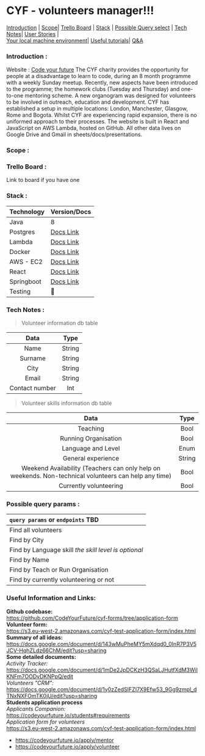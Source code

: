# </a>CYF - volunteers manager!!!
[Introduction](#intro) |
[Scope](#scope)|
[Trello Board](#trello) |
[Stack](#stack) |
[Possible Query select](#params) |
[Tech Notes](#technotes)|
[User Stories](#stories) |  
[Your local machine environment](#howto)|
[Useful tutorials](#tutorials)|
[Q&A](#q&a) <br>
### <a name="intro"></a>Introduction :
Website : [Code your future](https://codeyourfuture.io/)
The CYF charity provides the opportunity for people at a disadvantage to learn to code, during an 8 month programme with a weekly Sunday meetup.
Recently, new aspects have been introduced to the programme; the homework clubs (Tuesday and Thursday) and one-to-one mentoring scheme.
A new organogram was designed for volunteers to be involved in outreach, education and development.
CYF has established a setup in multiple locations: London, Manchester, Glasgow, Rome and Bogota. Whilst CYF are experiencing rapid expansion, there is no uniformed approach to their processes.
The website is built in React and JavaScript on AWS Lambda, hosted on GitHub. All other data lives on Google Drive and Gmail in sheets/docs/presentations.
### <a name="scope"></a> Scope :
### <a name="trello"></a>Trello Board :
Link to board if you have one
### <a name="stack"></a>Stack :
|Technology| Version/Docs|
|---|---|
|Java|8|
|Postgres| [Docs Link](https://www.postgresql.org/)|
|Lambda|[Docs Link](https://docs.aws.amazon.com/lambda/index.html#lang/en_us)|
|Docker|[Docs Link](https://www.docker.com/)|
|AWS - EC2|[Docs Link](https://docs.aws.amazon.com/ec2/index.html#lang/en_us)|
|React|[Docs Link](https://reactjs.org/)|
|Springboot|[Docs Link](https://spring.io/)|
|Testing|:speak_no_evil:|
### <a name="technotes"></a>Tech Notes :
> Volunteer information db table

|Data|Type|
|:---:|:---:|
|Name|String|
|Surname|String|
|City|String|
|Email|String|
|Contact number|Int|
> Volunteer skills information db table

| Data    | Type     |
|:-------------:|:-------------:|
| Teaching       | Bool       |
|Running Organisation| Bool|
|Language and Level| Enum|
|General experience |String|
|Weekend Availability (Teachers can only help on weekends. Non-technical volunteers can help any time)|Bool|
|Currently volunteering|Bool|
### <a name="params"/></a>Possible query params  :
| `query params` or `endpoints` TBD  |
|:---|
| Find all volunteers  |
| Find by City |
| Find by Language skill   *the skill level is optional*    |
| Find by Name       |
|Find by Teach or Run Organisation|
|Find by currently volunteering or not|  

### <a name="useful"></a> Useful Information and Links:
**Github codebase:**  
https://github.com/CodeYourFuture/cyf-forms/tree/application-form  
**Volunteer form:**  
https://s3.eu-west-2.amazonaws.com/cyf-test-application-form/index.html  
**Summary of all ideas:**  
https://docs.google.com/document/d/143wMuPheMY5mXdqd0_0InR7P3V5JCV-HqhZLdz66ChM/edit?usp=sharing  
**Some detailed documents:**  
*Activity Tracker:*  
https://docs.google.com/document/d/1mDe2JpDCKzH3QSaLJHutfXdM3WilKNFm7OODvDKNPpQ/edit  
*Volunteers "CRM":*   
https://docs.google.com/document/d/1y0zZedSIFZI7X9Efw53_9Gg9zmpl_dTNxNXFOmTK0jU/edit?usp=sharing  
**Students application process**  
*Applicants Companion:*  
https://codeyourfuture.io/students#requirements    
*Application form for volunteers*  
https://s3.eu-west-2.amazonaws.com/cyf-test-application-form/index.html  
- https://codeyourfuture.io/apply/mentor  
- https://codeyourfuture.io/apply/volunteer   
